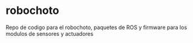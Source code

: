 # robochoto
Repo de codigo para el robochoto, paquetes de ROS y firmware para los modulos de sensores y actuadores
